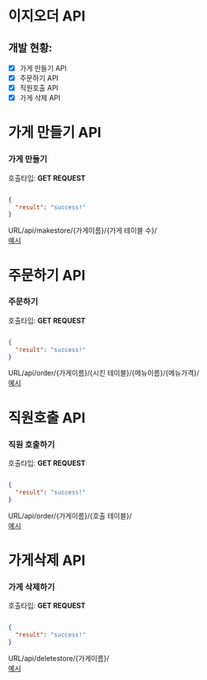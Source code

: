 # 이지오더 API

## 개발 현황:
- [X] 가게 만들기 API
- [X] 주문하기 API
- [x] 직원호출 API
- [x] 가게 삭제 API

# 가게 만들기 API
### 가게 만들기 <br>
호출타입: **GET REQUEST**
```json

{
  "result": "success!"
}

```

URL/api/makestore/{가게이름}/{가게 테이블 수}/<br>
[예시](https://easyorderAPI.seungwoohan0104.repl.co/api/makestore/test/3)

# 주문하기 API
### 주문하기 <br>
호출타입: **GET REQUEST**
```json

{
  "result": "success!"
}

```

URL/api/order/{가게이름}/{시킨 테이블}/{메뉴이름}/{메뉴가격}/<br>
[예시](https://easyorderAPI.seungwoohan0104.repl.co/api/order/test/2/제육볶음/5000)

# 직원호출 API
### 직원 호출하기 <br>
호출타입: **GET REQUEST**
```json

{
  "result": "success!"
}

```

URL/api/order/{가게이름}/{호출 테이블}/<br>
[예시](https://easyorderAPI.seungwoohan0104.repl.co/api/call/test/2/)

# 가게삭제 API
### 가게 삭제하기 <br>
호출타입: **GET REQUEST**
```json

{
  "result": "success!"
}

```

URL/api/deletestore/{가게이름}/<br>
[예시](https://easyorderAPI.seungwoohan0104.repl.co/api/deletestore/test/)
